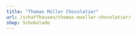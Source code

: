 ```yaml
---
title: "Thomas Müller Chocolatier"
url: /schaffhausen/thomas-mueller-chocolatier/
shop: Schokolade
---
```

